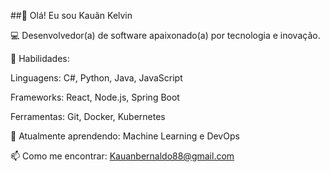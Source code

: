 
##👋 Olá! Eu sou Kauãn Kelvin

💻 Desenvolvedor(a) de software apaixonado(a) por tecnologia e inovação.

🔧 Habilidades:

Linguagens: C#, Python, Java, JavaScript

Frameworks: React, Node.js, Spring Boot

Ferramentas: Git, Docker, Kubernetes

🌱 Atualmente aprendendo: Machine Learning e DevOps

📫 Como me encontrar:  Kauanbernaldo88@gmail.com
